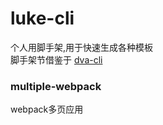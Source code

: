 # luke-cli
个人用脚手架,用于快速生成各种模板  
脚手架节借鉴于 [dva-cli](https://github.com/dvajs/dva-cli)
### multiple-webpack
webpack多页应用